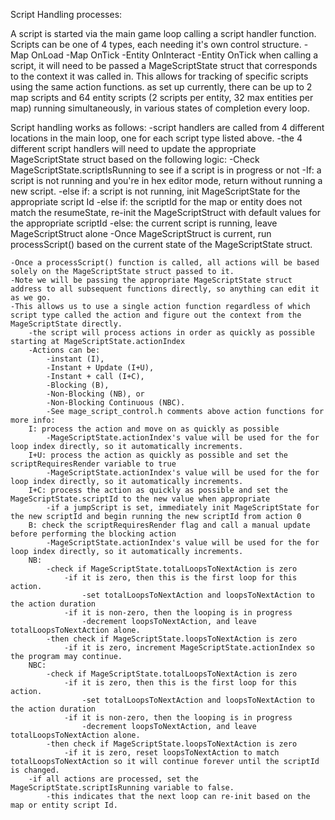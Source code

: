 Script Handling processes:

A script is started via the main game loop calling a script handler function.
Scripts can be one of 4 types, each needing it's own control structure.
	-Map OnLoad
	-Map OnTick
	-Entity OnInteract
	-Entity OnTick
when calling a script, it will need to be passed a MageScriptState struct that corresponds to the context it was called in.
This allows for tracking of specific scripts using the same action functions.
as set up currently, there can be up to 2 map scripts and 64 entity scripts (2 scripts per entity, 32 max entities per map) running simultaneously, in various states of completion every loop.

Script handling works as follows:
	-script handlers are called from 4 different locations in the main loop, one for each script type listed above.
	-the 4 different script handlers will need to update the appropriate MageScriptState struct based on the following logic:
	-Check MageScriptState.scriptIsRunning to see if a script is in progress or not
		-If: a script is not running and you're in hex editor mode, return without running a new script.
		-else if: a script is not running, init MageScriptState for the appropriate script Id
		-else if: the scriptId for the map or entity does not match the resumeState, re-init the MageScriptStruct with default values for the appropriate scriptId
		-else: the current script is running, leave MageScriptStruct alone
		-Once MageScriptStruct is current, run processScript() based on the current state of the MageScriptState struct.

	-Once a processScript() function is called, all actions will be based solely on the MageScriptState struct passed to it.
	-Note we will be passing the appropriate MageScriptState struct address to all subsequent functions directly, so anything can edit it as we go.
	-This allows us to use a single action function regardless of which script type called the action and figure out the context from the MageScriptState directly.
		-the script will process actions in order as quickly as possible starting at MageScriptState.actionIndex
		-Actions can be:
			-instant (I), 
			-Instant + Update (I+U), 
			-Instant + call (I+C), 
			-Blocking (B),
			-Non-Blocking (NB), or
			-Non-Blocking Continuous (NBC). 
			-See mage_script_control.h comments above action functions for more info:
		I: process the action and move on as quickly as possible
			-MageScriptState.actionIndex's value will be used for the for loop index directly, so it automatically increments.
		I+U: process the action as quickly as possible and set the scriptRequiresRender variable to true
			-MageScriptState.actionIndex's value will be used for the for loop index directly, so it automatically increments.
		I+C: process the action as quickly as possible and set the MageScriptState.scriptId to the new value when appropriate
			-if a jumpScript is set, immediately init MageScriptState for the new scriptId and begin running the new scriptId from action 0
		B: check the scriptRequiresRender flag and call a manual update before performing the blocking action
			-MageScriptState.actionIndex's value will be used for the for loop index directly, so it automatically increments.
		NB:
			-check if MageScriptState.totalLoopsToNextAction is zero
				-if it is zero, then this is the first loop for this action.
					-set totalLoopsToNextAction and loopsToNextAction to the action duration
				-if it is non-zero, then the looping is in progress
					-decrement loopsToNextAction, and leave totalLoopsToNextAction alone.
			-then check if MageScriptState.loopsToNextAction is zero
				-if it is zero, increment MageScriptState.actionIndex so the program may continue.
		NBC:
			-check if MageScriptState.totalLoopsToNextAction is zero
				-if it is zero, then this is the first loop for this action.
					-set totalLoopsToNextAction and loopsToNextAction to the action duration
				-if it is non-zero, then the looping is in progress
					-decrement loopsToNextAction, and leave totalLoopsToNextAction alone.
			-then check if MageScriptState.loopsToNextAction is zero
				-if it is zero, reset loopsToNextAction to match totalLoopsToNextAction so it will continue forever until the scriptId is changed.
		-if all actions are processed, set the MageScriptState.scriptIsRunning variable to false.
			-this indicates that the next loop can re-init based on the map or entity script Id.
